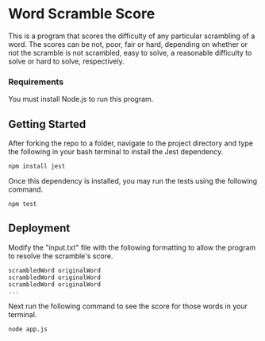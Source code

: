 # Word Scramble Score
This is a program that scores the difficulty of any particular scrambling of a word. The scores can be not, poor, fair or hard, depending on whether or not the scramble is not scrambled, easy to solve, a reasonable difficulty to solve or hard to solve, respectively.

### Requirements

You must install Node.js to run this program.

## Getting Started

After forking the repo to a folder, navigate to the project directory and type the following in your bash terminal to install the Jest dependency.

```
npm install jest
```

Once this dependency is installed, you may run the tests using the following command.

```
npm test
```

## Deployment

Modify the "input.txt" file with the following formatting to allow the program to resolve the scramble's score. 

```
scrambledWord originalWord
scrambledWord originalWord
scrambledWord originalWord
...
```

Next run the following command to see the score for those words in your terminal.

```
node app.js
```